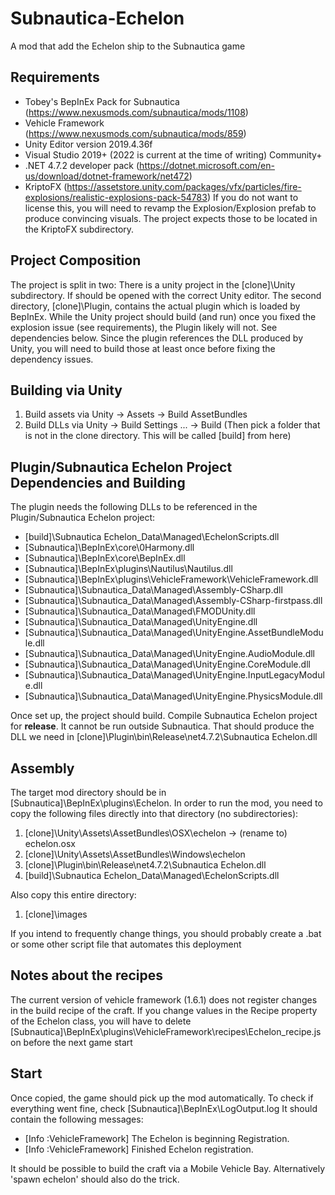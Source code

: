 
# Subnautica-Echelon
A mod that add the Echelon ship to the Subnautica game

## Requirements
- Tobey's BepInEx Pack for Subnautica (https://www.nexusmods.com/subnautica/mods/1108)
- Vehicle Framework (https://www.nexusmods.com/subnautica/mods/859)
- Unity Editor version 2019.4.36f
- Visual Studio 2019+ (2022 is current at the time of writing) Community+
- .NET 4.7.2 developer pack (https://dotnet.microsoft.com/en-us/download/dotnet-framework/net472)
- KriptoFX (https://assetstore.unity.com/packages/vfx/particles/fire-explosions/realistic-explosions-pack-54783)
If you do not want to license this, you will need to revamp the Explosion/Explosion prefab to produce convincing visuals.
The project expects those to be located in the KriptoFX subdirectory.

## Project Composition
The project is split in two: There is a unity project in the [clone]\Unity subdirectory. If should be opened with the correct Unity editor. The second directory, [clone]\Plugin, contains the actual plugin which is loaded by BepInEx.
While the Unity project should build (and run) once you fixed the explosion issue (see requirements), the Plugin likely will not.
See dependencies below. Since the plugin references the DLL produced by Unity, you will need to build those at least once before fixing the dependency issues.

## Building via Unity
1) Build assets via Unity -> Assets -> Build AssetBundles
2) Build DLLs via Unity -> Build Settings ... -> Build 
(Then pick a folder that is not in the clone directory.  This will be called [build] from here)

## Plugin/Subnautica Echelon Project Dependencies and Building
The plugin needs the following DLLs to be referenced in the Plugin/Subnautica Echelon project:
- [build]\Subnautica Echelon_Data\Managed\EchelonScripts.dll
- [Subnautica]\BepInEx\core\0Harmony.dll
- [Subnautica]\BepInEx\core\BepInEx.dll
- [Subnautica]\BepInEx\plugins\Nautilus\Nautilus.dll
- [Subnautica]\BepInEx\plugins\VehicleFramework\VehicleFramework.dll
- [Subnautica]\Subnautica_Data\Managed\Assembly-CSharp.dll
- [Subnautica]\Subnautica_Data\Managed\Assembly-CSharp-firstpass.dll
- [Subnautica]\Subnautica_Data\Managed\FMODUnity.dll
- [Subnautica]\Subnautica_Data\Managed\UnityEngine.dll
- [Subnautica]\Subnautica_Data\Managed\UnityEngine.AssetBundleModule.dll
- [Subnautica]\Subnautica_Data\Managed\UnityEngine.AudioModule.dll
- [Subnautica]\Subnautica_Data\Managed\UnityEngine.CoreModule.dll
- [Subnautica]\Subnautica_Data\Managed\UnityEngine.InputLegacyModule.dll
- [Subnautica]\Subnautica_Data\Managed\UnityEngine.PhysicsModule.dll

Once set up, the project should build.
Compile Subnautica Echelon project for **release**. It cannot be run outside Subnautica. That should produce the DLL we need in [clone]\Plugin\bin\Release\net4.7.2\Subnautica Echelon.dll

## Assembly
The target mod directory should be in [Subnautica]\BepInEx\plugins\Echelon.
In order to run the mod, you need to copy the following files directly into that directory (no subdirectories):
1) [clone]\Unity\Assets\AssetBundles\OSX\echelon -> (rename to) echelon.osx
2) [clone]\Unity\Assets\AssetBundles\Windows\echelon
3) [clone]\Plugin\bin\Release\net4.7.2\Subnautica Echelon.dll
4) [build]\Subnautica Echelon_Data\Managed\EchelonScripts.dll

Also copy this entire directory:
1) [clone]\images

If you intend to frequently change things, you should probably create a .bat or some other script file that automates this deployment

## Notes about the recipes
The current version of vehicle framework (1.6.1) does not register changes in the build recipe of the craft.
If you change values in the Recipe property of the Echelon class, you will have to delete [Subnautica]\BepInEx\plugins\VehicleFramework\recipes\Echelon_recipe.json before the next game start

## Start
Once copied, the game should pick up the mod automatically. To check if everything went fine, check 
[Subnautica]\BepInEx\LogOutput.log
It should contain the following messages:
- [Info   :VehicleFramework] The Echelon is beginning Registration.
- [Info   :VehicleFramework] Finished Echelon registration.

It should be possible to build the craft via a Mobile Vehicle Bay. Alternatively 'spawn echelon' should also do the trick.


